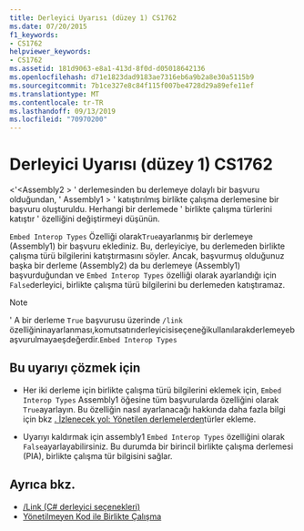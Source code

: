 ```yaml
---
title: Derleyici Uyarısı (düzey 1) CS1762
ms.date: 07/20/2015
f1_keywords:
- CS1762
helpviewer_keywords:
- CS1762
ms.assetid: 181d9063-e8a1-413d-8f0d-d05018642136
ms.openlocfilehash: d71e1823dad9183ae7316eb6a9b2a8e30a5115b9
ms.sourcegitcommit: 7b1ce327e8c84f115f007be4728d29a89efe11ef
ms.translationtype: MT
ms.contentlocale: tr-TR
ms.lasthandoff: 09/13/2019
ms.locfileid: "70970200"
---
```

# <a name="compiler-warning-level-1-cs1762"></a>Derleyici Uyarısı (düzey 1) CS1762

\<'\<Assembly2 > ' derlemesinden bu derlemeye dolaylı bir başvuru olduğundan, ' Assembly1 > ' katıştırılmış birlikte çalışma derlemesine bir başvuru oluşturuldu. Herhangi bir derlemede ' birlikte çalışma türlerini katıştır ' özelliğini değiştirmeyi düşünün.  
  
 `Embed Interop Types` Özelliği olarak`True`ayarlanmış bir derlemeye (Assembly1) bir başvuru eklediniz. Bu, derleyiciye, bu derlemeden birlikte çalışma türü bilgilerini katıştırmasını söyler. Ancak, başvurmuş olduğunuz başka bir derleme (Assembly2) da bu derlemeye (Assembly1) başvurduğundan ve `Embed Interop Types` özelliği olarak ayarlandığı için `False`derleyici, birlikte çalışma türü bilgilerini bu derlemeden katıştıramaz.  
  
> [!NOTE]
> ' A bir derleme `True` başvurusu üzerinde `/link` özelliğininayarlanması,komutsatırıderleyicisiseçeneğikullanılarakderlemeyebaşvurulmayaeşdeğerdir.`Embed Interop Types`  
  
## <a name="to-address-this-warning"></a>Bu uyarıyı çözmek için
  
- Her iki derleme için birlikte çalışma türü bilgilerini eklemek için, `Embed Interop Types` Assembly1 öğesine tüm başvurularda özelliğini olarak `True`ayarlayın. Bu özelliğin nasıl ayarlanacağı hakkında daha fazla bilgi için bkz [. İzlenecek yol: Yönetilen derlemelerden](../../../standard/assembly/embed-types-visual-studio.md)türler ekleme.  
  
- Uyarıyı kaldırmak için assembly1 `Embed Interop Types` özelliğini olarak `False`ayarlayabilirsiniz. Bu durumda bir birincil birlikte çalışma derlemesi (PIA), birlikte çalışma tür bilgisini sağlar.  
  
## <a name="see-also"></a>Ayrıca bkz.

- [/Link (C# derleyici seçenekleri)](../compiler-options/link-compiler-option.md)
- [Yönetilmeyen Kod ile Birlikte Çalışma](../../../framework/interop/index.md)
